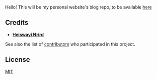 Hello! This will be my personal website's blog repo, to be available [here](https://ramyzhang.com/blog)

## Credits

- [**Heiswayi Nrird**](https://heiswayi.nrird.com)

See also the list of [contributors](https://github.com/heiswayi/the-plain/graphs/contributors) who participated in this project.

## License

[MIT](LICENSE)
